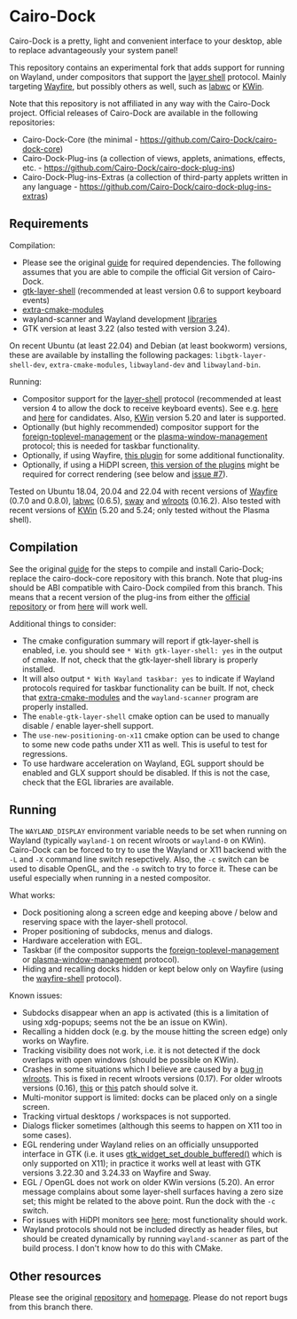 Cairo-Dock
==========

Cairo-Dock is a pretty, light and convenient interface to your desktop, able to replace advantageously your system panel!

This repository contains an experimental fork that adds support for running on Wayland, under compositors that support the [layer shell](https://github.com/swaywm/wlr-protocols/blob/master/unstable/wlr-layer-shell-unstable-v1.xml) protocol. Mainly targeting [Wayfire](https://github.com/WayfireWM/wayfire), but possibly others as well, such as [labwc](https://github.com/labwc/labwc) or [KWin](https://invent.kde.org/plasma/kwin).

Note that this repository is not affiliated in any way with the Cairo-Dock project. Official releases of Cairo-Dock are available in the following repositories:

  - Cairo-Dock-Core (the minimal - https://github.com/Cairo-Dock/cairo-dock-core)
  - Cairo-Dock-Plug-ins (a collection of views, applets, animations, effects, etc. - https://github.com/Cairo-Dock/cairo-dock-plug-ins)
  - Cairo-Dock-Plug-ins-Extras (a collection of third-party applets written in any language - https://github.com/Cairo-Dock/cairo-dock-plug-ins-extras)


Requirements
------------

Compilation:
 - Please see the original [guide](https://www.glx-dock.org/ww_page.php?p=By%20compiling&lang=en) for required dependencies. The following assumes that you are able to compile the official Git version of Cairo-Dock.
 - [gtk-layer-shell](https://github.com/wmww/gtk-layer-shell/) (recommended at least version 0.6 to support keyboard events)
 - [extra-cmake-modules](https://invent.kde.org/frameworks/extra-cmake-modules)
 - wayland-scanner and Wayland development [libraries](https://gitlab.freedesktop.org/wayland/wayland)
 - GTK version at least 3.22 (also tested with version 3.24).

On recent Ubuntu (at least 22.04) and Debian (at least bookworm) versions, these are available by installing the following packages: `libgtk-layer-shell-dev`, `extra-cmake-modules`, `libwayland-dev` and `libwayland-bin`.

Running:
 - Compositor support for the [layer-shell](https://github.com/swaywm/wlr-protocols/blob/master/unstable/wlr-layer-shell-unstable-v1.xml) protocol (recommended at least version 4 to allow the dock to receive keyboard events). See e.g. [here](https://gitlab.freedesktop.org/wlroots/wlroots/-/wikis/Projects-which-use-wlroots) and [here](https://github.com/solarkraft/awesome-wlroots#compositors) for candidates. Also, [KWin](https://invent.kde.org/plasma/kwin) version 5.20 and later is supported.
 - Optionally (but highly recommended) compositor support for the [foreign-toplevel-management](https://github.com/swaywm/wlr-protocols/blob/master/unstable/wlr-foreign-toplevel-management-unstable-v1.xml) or the [plasma-window-management](https://invent.kde.org/libraries/plasma-wayland-protocols/-/blob/master/src/protocols/plasma-window-management.xml) protocol; this is needed for taskbar functionality.
 - Optionally, if using Wayfire, [this plugin](https://github.com/dkondor/wayfire-scale-ipc) for some additional functionality.
 - Optionally, if using a HiDPI screen, [this version of the plugins](https://github.com/dkondor/cairo-dock-plug-ins/) might be required for correct rendering (see below and [issue #7](https://github.com/dkondor/cairo-dock-core/issues/7)).

Tested on Ubuntu 18.04, 20.04 and 22.04 with recent versions of [Wayfire](https://github.com/WayfireWM/wayfire) (0.7.0 and 0.8.0), [labwc](https://github.com/labwc/labwc) (0.6.5), [sway](https://github.com/swaywm/sway/) and [wlroots](https://gitlab.freedesktop.org/wlroots/wlroots/) (0.16.2). Also tested with recent versions of [KWin](https://invent.kde.org/plasma/kwin) (5.20 and 5.24; only tested without the Plasma shell).


Compilation
-----------

See the original [guide](https://www.glx-dock.org/ww_page.php?p=By%20compiling&lang=en) for the steps to compile and install Cario-Dock; replace the cairo-dock-core repository with this branch. Note that plug-ins should be ABI compatible with Cairo-Dock compiled from this branch. This means that a recent version of the plug-ins from either the [official repository](https://github.com/Cairo-Dock/cairo-dock-plug-ins) or from [here](https://github.com/dkondor/cairo-dock-plug-ins/) will work well.

Additional things to consider:
 - The cmake configuration summary will report if gtk-layer-shell is enabled, i.e. you should see `* With gtk-layer-shell: yes` in the output of cmake. If not, check that the gtk-layer-shell library is properly installed.
 - It will also output `* With Wayland taskbar: yes` to indicate if Wayland protocols required for taskbar functionality can be built. If not, check that [extra-cmake-modules](https://invent.kde.org/frameworks/extra-cmake-modules) and the `wayland-scanner` program are properly installed.
 - The `enable-gtk-layer-shell` cmake option can be used to manually disable / enable layer-shell support.
 - The `use-new-positioning-on-x11` cmake option can be used to change to some new code paths under X11 as well. This is useful to test for regressions.
 - To use hardware acceleration on Wayland, EGL support should be enabled and GLX support should be disabled. If this is not the case, check that the EGL libraries are available.


Running
-------

The `WAYLAND_DISPLAY` environment variable needs to be set when running on Wayland (typically `wayland-1` on recent wlroots or `wayland-0` on KWin). Cairo-Dock can be forced to try to use the Wayland or X11 backend with the `-L` and `-X` command line switch resepctively. Also, the `-c` switch can be used to disable OpenGL, and the `-o` switch to try to force it. These can be useful especially when running in a nested compositor.


What works:
 - Dock positioning along a screen edge and keeping above / below and reserving space with the layer-shell protocol.
 - Proper positioning of subdocks, menus and dialogs.
 - Hardware acceleration with EGL.
 - Taskbar (if the compositor supports the [foreign-toplevel-management](https://github.com/swaywm/wlr-protocols/blob/master/unstable/wlr-foreign-toplevel-management-unstable-v1.xml) or [plasma-window-management](https://invent.kde.org/libraries/plasma-wayland-protocols/-/blob/master/src/protocols/plasma-window-management.xml) protocol).
 - Hiding and recalling docks hidden or kept below only on Wayfire (using the [wayfire-shell](https://github.com/WayfireWM/wayfire/blob/master/proto/wayfire-shell-unstable-v2.xml) protocol).

Known issues:
 - Subdocks disappear when an app is activated (this is a limitation of using xdg-popups; seems not the be an issue on KWin).
 - Recalling a hidden dock (e.g. by the mouse hitting the screen edge) only works on Wayfire.
 - Tracking visibility does not work, i.e. it is not detected if the dock overlaps with open windows (should be possible on KWin).
 - Crashes in some situations which I believe are caused by a [bug in wlroots](https://gitlab.freedesktop.org/wlroots/wlroots/-/issues/2543). This is fixed in recent wlroots versions (0.17). For older wlroots versions (0.16), [this](https://github.com/dkondor/wlroots/commit/ed74e3ae4d96196737eb41e9b0756b5fa15379d8) or [this](https://github.com/swaywm/wlroots/pull/2551) patch should solve it.
 - Multi-monitor support is limited: docks can be placed only on a single screen.
 - Tracking virtual desktops / workspaces is not supported.
 - Dialogs flicker sometimes (although this seems to happen on X11 too in some cases).
 - EGL rendering under Wayland relies on an officially unsupported interface in GTK (i.e. it uses [gtk_widget_set_double_buffered()](https://developer.gnome.org/gtk3/stable/GtkWidget.html#gtk-widget-set-double-buffered) which is only supported on X11); in practice it works well at least with GTK versions 3.22.30 and 3.24.33 on Wayfire and Sway.
 - EGL / OpenGL does not work on older KWin versions (5.20). An error message complains about some layer-shell surfaces having a zero size set; this might be related to the above point. Run the dock with the `-c` switch.
 - For issues with HiDPI monitors see [here](https://github.com/dkondor/cairo-dock-core/issues/7); most functionality should work.
 - Wayland protocols should not be included directly as header files, but should be created dynamically by running `wayland-scanner` as part of the build process. I don't know how to do this with CMake.


Other resources
---------------

Please see the original [repository](https://github.com/Cairo-Dock/cairo-dock-core) and [homepage](https://www.glx-dock.org). Please do not report bugs from this branch there.
